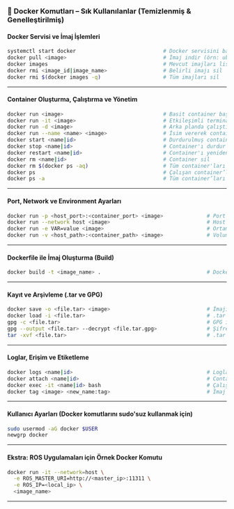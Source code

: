 ### 🐳 **Docker Komutları – Sık Kullanılanlar (Temizlenmiş & Genelleştirilmiş)**

####  Docker Servisi ve İmaj İşlemleri

```bash
systemctl start docker                            # Docker servisini başlat (Linux için)
docker pull <image>                               # İmaj indir (örn: ubuntu, redis)
docker images                                     # Mevcut imajları listele
docker rmi <image_id|image_name>                  # Belirli imajı sil
docker rmi $(docker images -q)                    # Tüm imajları sil
```

---

####  Container Oluşturma, Çalıştırma ve Yönetim

```bash
docker run <image>                                # Basit container başlat
docker run -it <image>                            # Etkileşimli terminal ile başlat
docker run -d <image>                             # Arka planda çalıştır
docker run --name <name> <image>                  # İsim vererek container başlat
docker start <name|id>                            # Durdurulmuş container’ı başlat
docker stop <name|id>                             # Container'ı durdur
docker restart <name|id>                          # Container'ı yeniden başlat
docker rm <name|id>                               # Container sil
docker rm $(docker ps -aq)                        # Tüm container'ları sil
docker ps                                         # Çalışan container’ları listele
docker ps -a                                      # Tüm container’ları (çalışan + duran) listele
```

---

####  Port, Network ve Environment Ayarları

```bash
docker run -p <host_port>:<container_port> <image>              # Port yönlendirme
docker run --network host <image>                               # Host ağı kullan
docker run -e VAR=value <image>                                 # Ortam değişkeni ile başlat
docker run -v <host_path>:<container_path> <image>              # Volume (dizin) bağlama
```

---

####  Dockerfile ile İmaj Oluşturma (Build)

```bash
docker build -t <image_name> .                                  # Dockerfile'dan imaj oluştur
```

---

####  Kayıt ve Arşivleme (.tar ve GPG)

```bash
docker save -o <file.tar> <image>                               # İmajı .tar dosyası olarak kaydet
docker load -i <file.tar>                                       # .tar imajını yükle
gpg -c <file.tar>                                               # GPG ile dosyayı şifrele
gpg --output <file.tar> --decrypt <file.tar.gpg>                # Şifrelenmiş dosyayı çöz
tar -xvf <file.tar>                                             # .tar dosyasını çıkar
```

---

####  Loglar, Erişim ve Etiketleme

```bash
docker logs <name|id>                                           # Logları görüntüle
docker attach <name|id>                                         # Container'a bağlan
docker exec -it <name|id> bash                                  # Çalışan container'da terminale gir
docker tag <image> <new_name:tag>                               # İmaj etiketle
```

---

####  Kullanıcı Ayarları (Docker komutlarını sudo'suz kullanmak için)

```bash
sudo usermod -aG docker $USER
newgrp docker
```

---

####  Ekstra: ROS Uygulamaları için Örnek Docker Komutu

```bash
docker run -it --network=host \
  -e ROS_MASTER_URI=http://<master_ip>:11311 \
  -e ROS_IP=<local_ip> \
  <image_name>
```

---